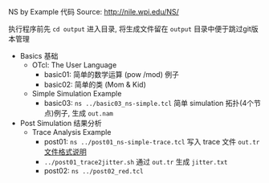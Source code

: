NS by Example 代码
Source: http://nile.wpi.edu/NS/

执行程序前先 `cd output` 进入目录, 将生成文件留在 `output` 目录中便于跳过git版本管理

- Basics 基础
  * OTcl: The User Language
    + basic01: 简单的数学运算 (pow /mod) 例子
    + basic02: 简单的类 (Mom & Kid)
  * Simple Simulation Example
    + basic03: `ns ../basic03_ns-simple.tcl` 简单 simulation 拓扑(4个节点)例子, 生成 `out.nam`
- Post Simulation 结果分析
  * Trace Analysis Example
    + post01: `ns ../post01_ns-simple-trace.tcl` 写入 trace 文件 `out.tr` [文件格式说明](http://nile.wpi.edu/NS/analysis.html)
    + `../post01_trace2jitter.sh` 通过 `out.tr` 生成 `jitter.txt`
    + post02: `ns ../post02_red.tcl`
